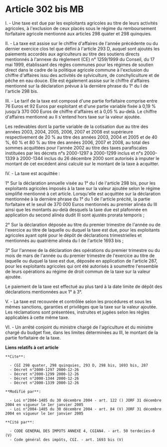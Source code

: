 # Article 302 bis MB

I. - Une taxe est due par les exploitants agricoles au titre de leurs activités agricoles, à l'exclusion de ceux placés sous
le régime du remboursement forfaitaire agricole mentionné aux articles 298 quater et 298 quinquies.

II. - La taxe est assise sur le chiffre d'affaires de l'année précédente ou du dernier exercice clos tel que défini à
l'article 293 D, auquel sont ajoutés les paiements accordés aux agriculteurs au titre des soutiens directs mentionnés à
l'annexe du règlement (CE) n° 1259/1999 du Conseil, du 17 mai 1999, établissant des règles communes pour les régimes de
soutien direct dans le cadre de la politique agricole commune à l'exclusion du chiffre d'affaires issu des activités de
sylviculture, de conchyliculture et de pêche en eau douce. Elle est également assise sur le chiffre d'affaires mentionné sur
la déclaration prévue à la dernière phrase du 1° du I de l'article 298 bis.

III. - Le tarif de la taxe est composé d'une partie forfaitaire comprise entre 76 Euros et 92 Euros par exploitant et d'une
partie variable fixée à 0,19 % jusqu'à 370 000 Euros de chiffre d'affaires et à 0,05 % au-delà. Le chiffre d'affaires
mentionné au II s'entend hors taxe sur la valeur ajoutée.

Les redevables dont la partie variable de la cotisation due au titre des années 2003, 2004, 2005, 2006, 2007 et 2008 est
supérieure respectivement de 20 % au titre des années 2003, 2004 et 2005 et de 40 %, 60 % et 80 % au titre des années 2006,
2007 et 2008, au total des sommes acquittées pour l'année 2002 au titre des taxes parafiscales instituées par les décrets n°s
2000-1297 à 2000-1299 inclus et n°s 2000-1339 à 2000-1344 inclus du 26 décembre 2000 sont autorisés à imputer le montant de
cet excédent ainsi calculé sur le montant de la taxe à acquitter.

IV. - La taxe est acquittée :

1° Sur la déclaration annuelle visée au 1° du I de l'article 298 bis, pour les exploitants agricoles imposés à la taxe sur la
valeur ajoutée selon le régime simplifié mentionné à cet article. Lorsqu'elle est acquittée sur la déclaration mentionnée à
la dernière phrase du 1° du 1 de l'article précité, la partie forfaitaire et le seuil de 370 000 Euros mentionnés au premier
alinéa du  III ainsi que les montants au-delà desquels la taxe due est plafonnée en application du second alinéa dudit III
sont ajustés prorata temporis ;

2° Sur la déclaration déposée au titre du premier trimestre de l'année ou de l'exercice au titre de laquelle ou duquel la
taxe est due, pour les exploitants agricoles ayant opté pour le dépôt de déclarations trimestrielles et mentionnés au
quatrième alinéa du I de l'article 1693 bis ;

3° Sur l'annexe de la déclaration des opérations du premier trimestre ou du mois de mars de l'année ou du premier trimestre
de l'exercice au titre de laquelle ou duquel la taxe est due, déposée en application de l'article 287, pour les exploitants
agricoles qui ont été autorisés à soumettre l'ensemble de leurs opérations au régime de droit commun de la taxe sur la valeur
ajoutée.

Le paiement de la taxe est effectué au plus tard à la date limite de dépôt des déclarations mentionnées aux 1° à 3°.

V. - La taxe est recouvrée et contrôlée selon les procédures et sous les mêmes sanctions, garanties et privilèges que la taxe
sur la valeur ajoutée. Les réclamations sont présentées, instruites et jugées selon les règles applicables à cette même taxe.

VI. - Un arrêté conjoint du ministre chargé de l'agriculture et du ministre chargé du budget fixe, dans les limites
déterminées au III, le montant de la partie forfaitaire de la taxe.

**Liens relatifs à cet article**

	**Cite**:

	  - CGI 298 quater, 298 quinquies, 293 D, 298 bis, 1693 bis, 287
	  - Décret n°2000-1297 2000-12-26
	  - Décret n°2000-1299 2000-12-26
	  - Décret n°2000-1344 2000-12-26
	  - Décret n°2000-1339 2000-12-26

	**Modifié par**:

	  - Loi n°2004-1485 du 30 décembre 2004 - art. 122 () JORF 31 décembre 2004 en vigueur le 1er janvier 2005
	  - Loi n°2004-1485 du 30 décembre 2004 - art. 84 (V) JORF 31 décembre 2004 en vigueur le 1er janvier 2005

	**Cité par**:

	  - CODE GENERAL DES IMPOTS ANNEXE 4, CGIAN4. - art. 50 terdecies-0 (V)
	  - Code général des impôts, CGI. - art. 1693 bis (V)
